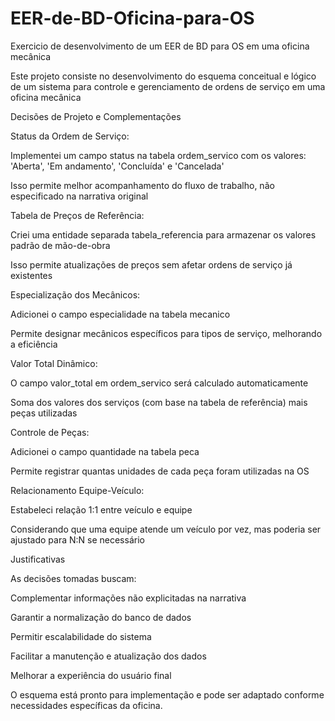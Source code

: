 # EER-de-BD-Oficina-para-OS
Exercicio de desenvolvimento de um EER de BD para OS em uma oficina mecânica

Este projeto consiste no desenvolvimento do esquema conceitual e lógico de um sistema para controle e gerenciamento de ordens de serviço em uma oficina mecânica

Decisões de Projeto e Complementações

Status da Ordem de Serviço:

Implementei um campo status na tabela ordem_servico com os valores: 'Aberta', 'Em andamento', 'Concluída' e 'Cancelada'

Isso permite melhor acompanhamento do fluxo de trabalho, não especificado na narrativa original

Tabela de Preços de Referência:

Criei uma entidade separada tabela_referencia para armazenar os valores padrão de mão-de-obra

Isso permite atualizações de preços sem afetar ordens de serviço já existentes

Especialização dos Mecânicos:

Adicionei o campo especialidade na tabela mecanico

Permite designar mecânicos específicos para tipos de serviço, melhorando a eficiência

Valor Total Dinâmico:

O campo valor_total em ordem_servico será calculado automaticamente

Soma dos valores dos serviços (com base na tabela de referência) mais peças utilizadas

Controle de Peças:

Adicionei o campo quantidade na tabela peca

Permite registrar quantas unidades de cada peça foram utilizadas na OS

Relacionamento Equipe-Veículo:

Estabeleci relação 1:1 entre veículo e equipe

Considerando que uma equipe atende um veículo por vez, mas poderia ser ajustado para N:N se necessário

Justificativas

As decisões tomadas buscam:

Complementar informações não explicitadas na narrativa

Garantir a normalização do banco de dados

Permitir escalabilidade do sistema

Facilitar a manutenção e atualização dos dados

Melhorar a experiência do usuário final

O esquema está pronto para implementação e pode ser adaptado conforme necessidades específicas da oficina.
